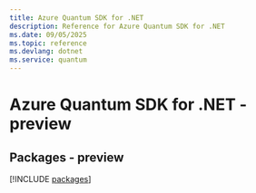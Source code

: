 ```yaml
---
title: Azure Quantum SDK for .NET
description: Reference for Azure Quantum SDK for .NET
ms.date: 09/05/2025
ms.topic: reference
ms.devlang: dotnet
ms.service: quantum
---
```

# Azure Quantum SDK for .NET - preview
## Packages - preview
[!INCLUDE [packages](quantum-index.md)]